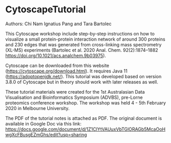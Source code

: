 # CytoscapeTutorial

Authors: Chi Nam Ignatius Pang and Tara Bartolec 

This Cytoscape workshop include step-by-step instructions on how to visualize a small protein-protein interaction network of around 300 proteins and 230 edges that was generated from cross-linking mass spectrometry (XL-MS) experiments (Bartolec et al. 2020 Anal. Chem. 92(2):1874–1882 https://doi.org/10.1021/acs.analchem.9b03975). 

Cytoscape can be downloaded from this website (https://cytoscape.org/download.html). It requires Java 11 (https://adoptopenjdk.net/). This tutorial was developed based on version 3.8.0 of Cytoscape but in theory should work with later releases as well. 

These tutorial materials were created for the 1st Australasian Data Visualisation and Bioinformatics Symposium (ADVBS), pre-Lorne proteomics conference workshop. The workshop was held 4 - 5th February 2020 in Melbourne University.

The PDF of the tutorial notes is attached as PDF. The original document is available in Google Doc via this link: https://docs.google.com/document/d/1Z1ClYtVAUuxVbTGlORAGb5McaOoHwgXcFBusgEZmGhs/edit?usp=sharing


